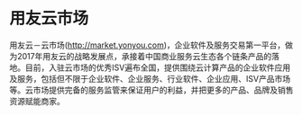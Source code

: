 # 用友云市场

用友云－云市场(http://market.yonyou.com)，企业软件及服务交易第一平台，做为2017年用友云的战略发展点，承接着中国商业服务云生态各个链条产品的落地。目前，入驻云市场的优秀ISV遍布全国，提供围绕云计算产品的企业软件应用及服务，包括但不限于企业软件、企业服务、行业软件、企业应用、ISV产品市场等。云市场提供完备的服务监管来保证用户的利益，并把更多的产品、品牌及销售资源赋能商家。


[](/articles/yycloud/2-/guanwangjieshao.md "官网详细介绍")



